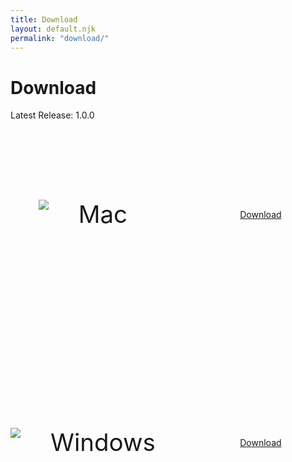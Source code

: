 ```yaml
---
title: Download
layout: default.njk
permalink: "download/"
---
```


<script src="/js/download.js"></script>

<style>

#download #price {
  display: inline-block;
  margin: 0;
}
#download > #content {
  display: grid;
  align-items: start;
  justify-items: center;
}
#latest-version {
  display: inline-block;
  width: 100%;
  text-align: left;
  margin: 0 ;
  font-size: 1em;
}
#download-grid {
  display: grid;
  grid-template-columns: 1fr 1px 1fr;
  grid-template-rows: 300px 1px 300px;
  justify-items: center;
  align-items: center;
  grid-gap: 2rem;
  width: 100%;
}
.separator {
  grid-column: 1 / span 3;
  justify-self: normal;
}
.separator.vertical {
  width: 1px;
  height: auto;
  grid-column: auto;
  align-self: normal;
}
#download .type-grid {
  display: flex;
}
#download .type {
  font-size: 2.75em;
  align-self: center;
  margin-left: 3rem;
}
#download .primary {
  margin: auto;
}

@media screen and (max-width: 900px) {
  #download-grid {
    grid-template-columns: 1fr;
    grid-template-rows: repeat(5, auto);
  }
  .separator.vertical {
    display: none
  }
  .separator {
    grid-column: 1;
    justify-self: normal;
  }
  #download .type-grid {
    margin-bottom: 2rem;
  }
}


</style>

<div class="container" id="download">
  <div id="header">
    <h1>Download</h1>
    <div class="separator"></div>
  </div>
  <div id="content">
    <p id="latest-version">Latest Release: 1.0.0</p>
    <div id="download-grid">
      <div class="type-grid">
        <img class="icon" src="/img/apple.png" />
        <div class="type">Mac</div>
      </div>
      <div class="separator vertical"></div>
      <a id="mac-button" class="button primary" href="/download/mac">Download</a>
      <div class="separator"></div>
      <div class="type-grid">
        <img class="icon" src="/img/windows.png" />
        <div class="type">Windows</div>
      </div>
      <div class="separator vertical"></div>
      <a id="win-button" class="button primary" href="/download/win">Download</a>
    </div>
    
  </div>
  <div id="container-footer">
    <div class="separator"></div>
  </div>
</div>
